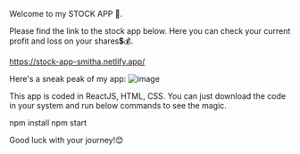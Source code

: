 Welcome to my STOCK APP 🤑.

Please find the link to the stock app below.
Here you can check your current profit and loss on your shares💲💰.

https://stock-app-smitha.netlify.app/

Here's a sneak peak of my app:
![image](https://user-images.githubusercontent.com/85095475/189298073-942f85a0-5b88-412c-9e9a-a57e5d27a395.png)


This app is coded in ReactJS, HTML, CSS.
You can just download the code in your system and run below commands to see the magic.

npm install
npm start

Good luck with your journey!😊








